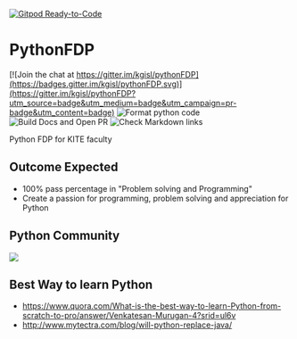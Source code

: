 [![Gitpod Ready-to-Code](https://img.shields.io/badge/Gitpod-Ready--to--Code-blue?logo=gitpod)](https://gitpod.io/#https://github.com/kgisl/pythonFDP) 

# PythonFDP

[![Join the chat at https://gitter.im/kgisl/pythonFDP](https://badges.gitter.im/kgisl/pythonFDP.svg)](https://gitter.im/kgisl/pythonFDP?utm_source=badge&utm_medium=badge&utm_campaign=pr-badge&utm_content=badge)
![Format python code](https://github.com/kgisl/pythonFDP/workflows/Format%20python%20code/badge.svg)
![Build Docs and Open PR](https://github.com/kgisl/pythonFDP/workflows/Build%20Docs%20and%20Open%20PR/badge.svg)
![Check Markdown links](https://github.com/kgisl/pythonFDP/workflows/Check%20Markdown%20links/badge.svg)

Python FDP for KITE faculty

## Outcome Expected

* 100% pass percentage in "Problem solving and Programming" 
* Create a passion for programming, problem solving and appreciation for Python

## Python Community

![](/assets/kovaiPyLogo.jpg)

## Best Way to learn Python

* https://www.quora.com/What-is-the-best-way-to-learn-Python-from-scratch-to-pro/answer/Venkatesan-Murugan-4?srid=ul6v
* http://www.mytectra.com/blog/will-python-replace-java/ 





